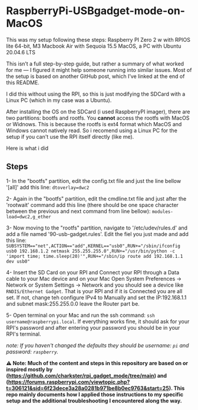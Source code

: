 # RaspberryPi-USBgadget-mode-on-MacOS
This was my setup following these steps: Raspberry PI Zero 2 w with RPIOS lite 64-bit, M3 Macbook Air with Sequoia 15.5 MacOS, a PC with Ubuntu 20.04.6 LTS

This isn’t a full step-by-step guide, but rather a summary of what worked for me — I figured it might help someone running into similar issues.
Most of the setup is based on another GitHub post, which I’ve linked at the end of this README. 

I did this without using the RPI, so this is just modifying the SDCard with a Linux PC (which in my case was a Ubuntu). 

After installing the OS on the SDCard (i used RaspberryPI imager), there are two partitions: bootfs and rootfs. You **cannot** access the rootfs with MacOS or Widnows. This is because the rootfs is ext4 format which MacOS and Windows cannot natively read. So i recomend using a Linux PC  for the setup if you can't use the RPI itself directly (like me).


Here is what i did
## Steps
 1- In the "bootfs" partition, edit the config.txt file and just the line bellow '[all]' add this line:
 ```dtoverlay=dwc2```
 
 2- Again in the "bootfs" partition, edit the cmdline.txt file and just after the 'rootwait' command add this line (there should be one space character between the previous and next command from line bellow):
 ```modules-load=dwc2,g_ether```

 3- Now moving to the "rootfs" partition, navigate to '/etc/udev/rules.d' and add a file named '90-usb-gadget.rules'. Edit the fiel you just made and add this line:
```SUBSYSTEM=="net",ACTION=="add",KERNEL=="usb0",RUN+="/sbin/ifconfig usb0 192.168.1.2 netmask 255.255.255.0",RUN+="/usr/bin/python -c 'import time; time.sleep(20)'",RUN+="/sbin/ip route add 192.168.1.1 dev usb0"```

4- Insert the SD Card on your RPI and Connect your RPI through a Data cable to your Mac device and on your Mac Open System Preferences → Network or System Settings → Network and you should see a device like ```RNDIS/Ethernet Gadget```. That is your RPI and if it is Connected you are all set. If not, change teh configure IPv4 to Manually and set the IP:192.168.1.1 and subnet mask:255.255.0.0 leave the Router part be. 

5- Open terminal on your Mac and run the ssh command:
```ssh username@raspberrypi.local```. If everything works fine, it should ask for your RPI's password and after entering your password you should be in your RPI's terminal.

*note: If you haven't changed the defaults they should be username: ```pi``` and password: ```raspberry```.*

**⚠️ Note: Much of the content and steps in this repository are based on or inspired mostly by (https://github.com/charkster/rpi_gadget_mode/tree/main) and (https://forums.raspberrypi.com/viewtopic.php?t=306121&sid=6f23dece3a28a0281b971be8b0ec9763&start=25). This repo mainly documents how I applied those instructions to my specific setup and the additional troubleshooting I encountered along the way.**
